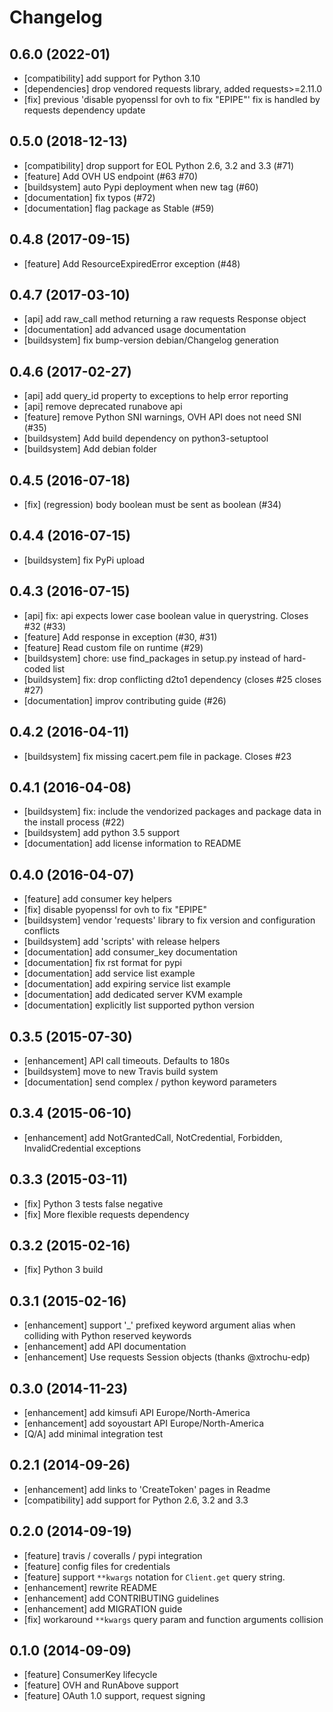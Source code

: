 Changelog
=========

## 0.6.0 (2022-01)

 - [compatibility] add support for Python 3.10
 - [dependencies] drop vendored requests library, added requests>=2.11.0
 - [fix] previous 'disable pyopenssl for ovh to fix "EPIPE"' fix is handled
   by requests dependency update

## 0.5.0 (2018-12-13)
 - [compatibility] drop support for EOL Python 2.6, 3.2 and 3.3 (#71)
 - [feature] Add OVH US endpoint (#63 #70)
 - [buildsystem] auto Pypi deployment when new tag (#60)
 - [documentation] fix typos (#72)
 - [documentation] flag package as Stable (#59)

## 0.4.8 (2017-09-15)
 - [feature] Add ResourceExpiredError exception (#48)

## 0.4.7 (2017-03-10)
 - [api] add raw_call method returning a raw requests Response object
 - [documentation] add advanced usage documentation
 - [buildsystem] fix bump-version debian/Changelog generation

## 0.4.6 (2017-02-27)
 - [api] add query_id property to exceptions to help error reporting
 - [api] remove deprecated runabove api
 - [feature] remove Python SNI warnings, OVH API does not need SNI (#35)
 - [buildsystem] Add build dependency on python3-setuptool
 - [buildsystem] Add debian folder

## 0.4.5 (2016-07-18)
 - [fix] (regression) body boolean must be sent as boolean (#34)

## 0.4.4 (2016-07-15)
 - [buildsystem] fix PyPi upload

## 0.4.3 (2016-07-15)
 - [api] fix: api expects lower case boolean value in querystring. Closes #32 (#33)
 - [feature] Add response in exception (#30, #31)
 - [feature] Read custom file on runtime (#29)
 - [buildsystem] chore: use find_packages in setup.py instead of hard-coded list
 - [buildsystem] fix: drop conflicting d2to1 dependency (closes #25 closes #27)
 - [documentation] improv contributing guide (#26)

## 0.4.2 (2016-04-11)
 - [buildsystem] fix missing cacert.pem file in package. Closes #23

## 0.4.1 (2016-04-08)
 - [buildsystem] fix: include the vendorized packages and package data in the install process (#22)
 - [buildsystem] add python 3.5 support
 - [documentation] add license information to README

## 0.4.0 (2016-04-07)
 - [feature] add consumer key helpers
 - [fix] disable pyopenssl for ovh to fix "EPIPE"
 - [buildsystem] vendor 'requests' library to fix version and configuration conflicts
 - [buildsystem] add 'scripts' with release helpers
 - [documentation] add consumer_key documentation
 - [documentation] fix rst format for pypi
 - [documentation] add service list example
 - [documentation] add expiring service list example
 - [documentation] add dedicated server KVM example
 - [documentation] explicitly list supported python version

## 0.3.5 (2015-07-30)

 - [enhancement] API call timeouts. Defaults to 180s
 - [buildsystem] move to new Travis build system
 - [documentation] send complex / python keyword parameters

## 0.3.4 (2015-06-10)

 - [enhancement] add NotGrantedCall, NotCredential, Forbidden, InvalidCredential exceptions

## 0.3.3 (2015-03-11)

 - [fix] Python 3 tests false negative
 - [fix] More flexible requests dependency

## 0.3.2 (2015-02-16)

 - [fix] Python 3 build

## 0.3.1 (2015-02-16)

 - [enhancement] support '_' prefixed keyword argument alias when colliding with Python reserved keywords
 - [enhancement] add API documentation
 - [enhancement] Use requests Session objects (thanks @xtrochu-edp)

## 0.3.0 (2014-11-23)
 - [enhancement] add kimsufi API Europe/North-America
 - [enhancement] add soyoustart API Europe/North-America
 - [Q/A] add minimal integration test

## 0.2.1 (2014-09-26)
 - [enhancement] add links to 'CreateToken' pages in Readme
 - [compatibility] add support for Python 2.6, 3.2 and 3.3

## 0.2.0 (2014-09-19)
 - [feature] travis / coveralls / pypi integration
 - [feature] config files for credentials
 - [feature] support ``**kwargs`` notation for ``Client.get`` query string.
 - [enhancement] rewrite README
 - [enhancement] add CONTRIBUTING guidelines
 - [enhancement] add MIGRATION guide
 - [fix] workaround ``**kwargs`` query param and function arguments collision

## 0.1.0 (2014-09-09)
 - [feature] ConsumerKey lifecycle
 - [feature] OVH and RunAbove support
 - [feature] OAuth 1.0 support, request signing
